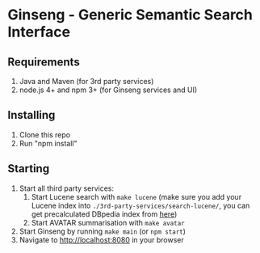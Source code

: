 # Ginseng - Generic Semantic Search Interface

## Requirements

1. Java and Maven (for 3rd party services)
2. node.js 4+ and npm 3+ (for Ginseng services and UI)

## Installing

1. Clone this repo
2. Run "npm install"

## Starting

1. Start all third party services:
    1. Start Lucene search with `make lucene` (make sure you add your Lucene index into `./3rd-party-services/search-lucene/`, you can get precalculated DBpedia index from [here](https://drive.google.com/file/d/0B4Wn5v0XvEJWcmZpNkFHNDBfcjg/view))
    2. Start AVATAR summarisation with `make avatar`
2. Start Ginseng by running `make main` (or `npm start`)
3. Navigate to [http://localhost:8080](http://localhost:8080) in your browser
